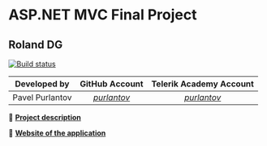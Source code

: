 # ASP.NET MVC Final Project

## Roland DG

[![Build status](https://ci.appveyor.com/api/projects/status/9061ep1cnfdpckrw/branch/master?svg=true)](https://ci.appveyor.com/project/niksmanov/pc-store/branch/master)

|Developed by    |GitHub Аccount                               |Telerik Academy Аccount                                   |
|:--------------:|:-------------------------------------------:|:--------------------------------------------------------:|
|Pavel Purlantov    |[_purlantov_](https://github.com/purlantov)  |[_purlantov_](http://telerikacademy.com/Users/purlantov)|

:blue_book: [**Project description**](./Project-description.md)

:rocket: [**Website of the application**](http://purlantov-001-site1.gtempurl.com/)
